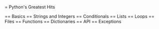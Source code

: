 = Python's Greatest Hits

== Basics
== Strings and Integers
== Conditionals
== Lists
== Loops
== Files
== Functions
== Dictionaries
== API
== Exceptions